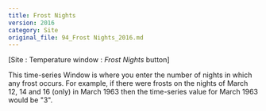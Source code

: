 ```yaml
---
title: Frost Nights
version: 2016
category: Site
original_file: 94_Frost Nights_2016.md
---
```


[Site : Temperature window : *Frost Nights*
button]

This time-series Window is where you
enter the number of nights in which any frost occurs. For example, if
there were frosts on the nights of March 12, 14 and 16 (only) in March
1963 then the time-series value for March 1963 would be "3".